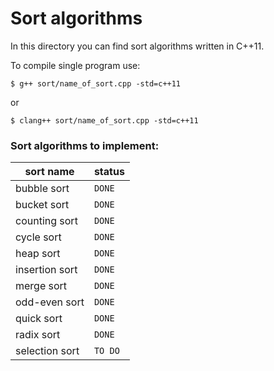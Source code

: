 # Sort algorithms
In this directory you can find sort algorithms written in C++11.

To compile single program use:

`$ g++ sort/name_of_sort.cpp -std=c++11`

or

`$ clang++ sort/name_of_sort.cpp -std=c++11`


### Sort algorithms to implement:
| sort name      | status  |
| -------------- | ------- |
| bubble sort    | `DONE`  |
| bucket sort    | `DONE`  |
| counting sort  | `DONE`  |
| cycle sort     | `DONE`  |
| heap sort      | `DONE`  |
| insertion sort | `DONE`  |
| merge sort     | `DONE`  |
| odd-even sort  | `DONE`  |
| quick sort     | `DONE`  |
| radix sort     | `DONE`  |
| selection sort | `TO DO` |
